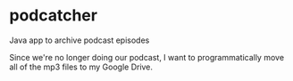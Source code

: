 # podcatcher
Java app to archive podcast episodes

Since we're no longer doing our podcast, I want to programmatically move all of the mp3 files to my Google Drive.
